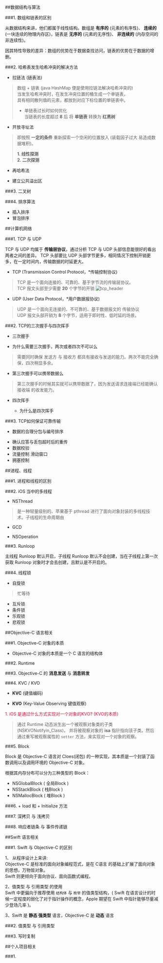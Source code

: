 ##数据结构与算法

###1. 数组和链表的区别

从数据结构来讲，他们都属于线性结构。数组是 **有序的** (元素的有序性)、 **连续的** (一块连续的物理内存区)，链表是 **无序的** (元素的无序性)、 **非连续的** (内存空间的非连续性)。

因其特性导致的差异：数组的优势在于数据查找访问，链表的优势在于数据的增删。

###2. 哈希表发生哈希冲突的解决方法

* 拉链法 (链表法)
> 数组 + 链表 (java HashMap 便是使用拉链法解决哈希冲突的)  
> 当发生哈希冲突时，在发生冲突位置的桶生成一个单链表，  
> 具有相同散列值的元素，都放到对应下标位置的单链表中。
>   
> * 单链表过长时如何优化  
>   当链表的长度超过 **8** 后 将 **单链表** 转换为 **红黑树**

* 开放寻址法
> 即按照 **一定的条件** 重新探索一个空闲的位置放入 (装载因子过大 易造成数据堆积)。 
>  
> **1. 线性探测**     
> **2. 二次探测**  

* 再哈希法

* 建立公共溢出区

###3. 二叉树

###4. 排序算法

* 插入排序
* 冒泡排序


##计算机网络

###1. TCP 与 UDP

TCP 与 UDP 均属于  **传输层协议**，通过分析 TCP 与 UDP 头部信息能很好的看出两者之间的差异。 TCP 头部要比 UDP 头部字节更多，相同情况下控制开销更多，在一定时间内，传输数据的时延更大。

* TCP (Transmission Control Protocol，*传输控制协议)  
> TCP 是一个面向连接的、可靠的、基于字节流的传输层协议。  
> TCP 报文头部至少需要 **20** 个字节的开销
![tcp_header](/Users/viatom/Desktop/iOSInterview/image/tcp_header.jpg)

* UDP (User Data Protocol，*用户数据报协议)
> UDP 是一个面向无连接的、不可靠的、基于数据报文的 传输协议  
>  UDP 报文头部开销为 **8** 个字节，适用于即时性、低时延的场景。

###2. TCP的三次握手与四次挥手

* 三次握手

 *  为什么需要三次握手，两次或者四次不可以么
 > 需要同时确保 发送方 与 接收方 都具有接收与发送的能力。两次不能完全确保，四次稍显多余。
 
 *  第三次握手可以携带数据么
 > 第三次握手的时候其实就可以携带数据了，因为发送请求连接端已经能确认 接收端 的收发能力。

* 四次挥手

  * 为什么是四次挥手

###3. TCP如何保证可靠传输

* 数据的合理分包与编号排序
> 

* 确认应答与丢包超时后的重传
*  数据校验
* 流量控制 滑动窗口
* 拥塞控制


##进程、线程

###1. 进程和线程的区别

###2. iOS 当中的多线程

* NSThread
> 是一种轻量级别的、苹果基于 pthread 进行了面向对象封装的多线程技术。子线程的生命周期由

* GCD
> 

* NSOperation
>

###3. Runloop

主线程 Runloop 默认开启，子线程 Runloop 默认不会创建，当在子线程上第一次获取 Runloop 对象时才会去创建，且默认是不开启的。 

###4. 线程锁

* 自旋锁  
>  忙等待

* 互斥锁
* 条件锁
* 乐观锁
* 悲观锁


##Objective-C 语言相关

###1. Objective-C 对象的本质

* Objective-C 对象的本质是一个 C 语言的结构体

###2. Runtime


###3. Objective-C 的 **消息发送** 与 **消息转发**


###4. KVC / KVO

* **KVC**  (键值编码)  


* **KVO** (Key-Value Observing 键值观察)  

 <font color=#DC143c>1. iOS 是通过什么方式实现对一个对象的KVO? (KVO的本质) </font>
> 通过 Runtime 动态派生出一个被观察对象类的子类 (NSKVONotifyin_Class)， 并将被观察对象的 **isa** 指针指向该子类。然后通过重写被观察属性的 `setter` 方法，来实现对一个对象的观察。
	

###5. Block

Block 是 Objective-C 语言对 Cloes(闭包) 的一种实现，其本质是一个封装了函数调用以及调用环境的 Objective-C 对象。  

根据其内存分布可以分为三种类型的 Block：  

* NSGlobalBlock ( 全局Block )
* NSStackBlock ( 栈Block )
* NSMallocBlock ( 堆Block )

###6. + load 和 + Initialize 方法

###7. 深拷贝 与 浅拷贝

###8. 响应者链条 与 事件传递链

##Swift 语言相关

###1. Swift 与 Objective-C 的区别

1、 从程序设计上来讲:   
Objective-C 是标准的面向对象编程范式，是在 C语言 的基础上扩展了面向对象的思想，万物皆对象。  
Swift 则更倾向于面向协议、面向函数式编程。  

 2、值类型 与 引用类型 的使用  
Swift 中更偏向于推荐使用 `结构体` 与 `枚举` 的值类型结构，( Swift 在语言设计的时候一定程度的弱化了对于指针操作的概念，Apple 期望在 Swift 中指针能够尽量减少登场几率 )。 

3、Swift 是 **静态 强类型** 语言，Objective-C 是 **动态** 语言

###2. 值类型 与 引用类型

###3. 写时复制

##个人项目相关 

###1. 